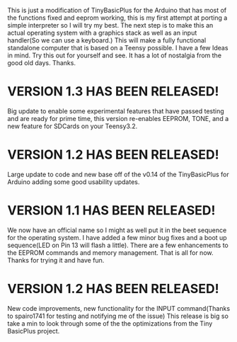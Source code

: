 This is just a modification of TinyBasicPlus for the Arduino that has most of the functions fixed and eeprom working, this
is my first attempt at porting a simple interpreter so I will try my best. The next step is to make this an actual operating
system with a graphics stack as well as an input handler(So we can use a keyboard.) This will make a fully functional
standalone computer that is based on a Teensy possible. I have a few Ideas in mind. Try this out for yourself and see. It has
a lot of nostalgia from the good old days. Thanks.

# VERSION 1.3 HAS BEEN RELEASED!
Big update to enable some experimental features that have passed testing and are ready for prime time, this version re-enables
EEPROM, TONE, and a new feature for SDCards on your Teensy3.2.

# VERSION 1.2 HAS BEEN RELEASED!
Large update to code and new base off of the v0.14 of the TinyBasicPlus for Arduino adding some good usability updates.

# VERSION 1.1 HAS BEEN RELEASED!
We now have an official name so I might as well put it in the beet sequence for the operating system.
I have added a few minor bug fixes and a boot up sequence(LED on Pin 13 will flash a little). There are a few enhancements
to the EEPROM commands and memory management. That is all for now. Thanks for trying it and have fun.

# VERSION 1.2 HAS BEEN RELEASED!
New code improvements, new functionality for the INPUT command(Thanks to	spairo1741 for testing and notifying me of the issue)
This release is big so take a min to look through some of the the optimizations from the Tiny BasicPlus project.
